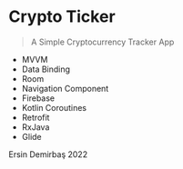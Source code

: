 # Crypto Ticker

> A Simple Cryptocurrency Tracker App

  * MVVM
  * Data Binding
  * Room
  * Navigation Component
  * Firebase
  * Kotlin Coroutines
  * Retrofit
  * RxJava
  * Glide
 

Ersin Demirbaş 2022 